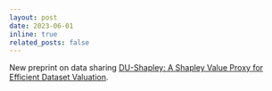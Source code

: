 ```yaml
---
layout: post
date: 2023-06-01
inline: true
related_posts: false
---
```

New preprint on data sharing <a href="https://arxiv.org/abs/2306.02071">DU-Shapley: A Shapley Value Proxy for Efficient Dataset Valuation</a>. 
